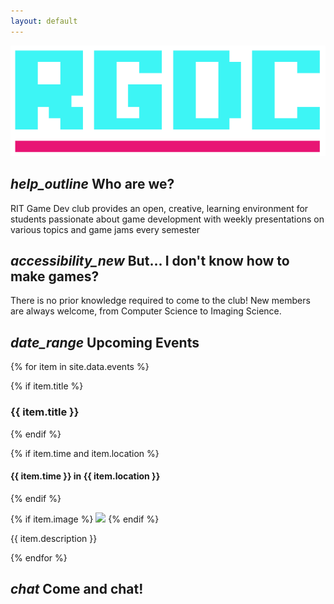 ```yaml
---
layout: default
---
```


<img id="projectBanner" src="media/rgdc_logo.png"/>

## <i class="material-icons">help_outline</i> Who are we?

RIT Game Dev club provides an open, creative, learning environment for students passionate about game development with weekly presentations on various topics and game jams every semester

## <i class="material-icons">accessibility_new</i> But... I don't know how to make games?

There is no prior knowledge required to come to the club! New members are always welcome, from Computer Science to Imaging Science. 


<!-- List of events -->
## <i class="material-icons">date_range</i> Upcoming Events
{% for item in site.data.events %}

{% if item.title %}
### {{ item.title }}
{% endif %}

{% if item.time and item.location %}
####  {{ item.time }} in {{ item.location }}
{% endif %}

{% if item.image %}
<img id="eventBanner" src="{{ site.url }}\{{ item.image }}"/>
{% endif %}

{{ item.description }}

{% endfor %} <!-- End of Event data -->

## <i class="material-icons">chat</i> Come and chat! 

<!---
## <i class="material-icons">highlight</i> Meeting Topics

{% for item in site.data.meetings %}

{% if item.title %}
### {{ item.title }} 
{% endif %}

{% if item.banner %}
<img id="eventBanner" src="{{ site.url }}\{{ item.banner }}"/>
{% endif %}

{% if item.description %}
{{ item.description }}
{% endif %}

{% endfor %} 
--->